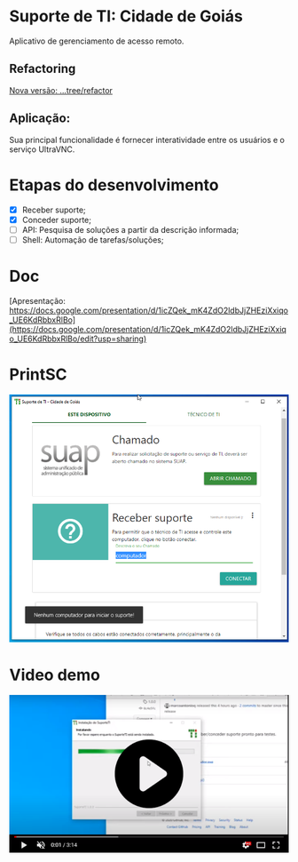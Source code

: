 # Suporte de TI: Cidade de Goiás

Aplicativo de gerenciamento de acesso remoto. 

## Refactoring
[Nova versão: ...tree/refactor](https://github.com/marcoantonioq/suporteTI/tree/refactor)

## Aplicação:
Sua principal funcionalidade é fornecer interatividade entre os usuários e o serviço UltraVNC.

# Etapas do desenvolvimento 

- [x] Receber suporte;
- [x] Conceder suporte;
- [ ] API: Pesquisa de soluções a partir da descrição informada;
- [ ] Shell: Automação de tarefas/soluções;

# Doc
[Apresentação: https://docs.google.com/presentation/d/1icZQek_mK4ZdO2ldbJjZHEziXxiqo_UE6KdRbbxRlBo](https://docs.google.com/presentation/d/1icZQek_mK4ZdO2ldbJjZHEziXxiqo_UE6KdRbbxRlBo/edit?usp=sharing) 

# PrintSC

![image](https://raw.githubusercontent.com/marcoantonioq/suporteTI/master/demo/demo.png)


# Video demo

[<img src="https://raw.githubusercontent.com/marcoantonioq/suporteTI/master/demo/video.png">](https://www.youtube.com/watch?v=UCedJ5JMV1Y)